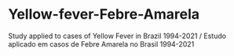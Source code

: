 # Yellow-fever-Febre-Amarela
Study applied to cases of Yellow Fever in Brazil 1994-2021 / Estudo aplicado em casos de Febre Amarela no Brasil 1994-2021 
